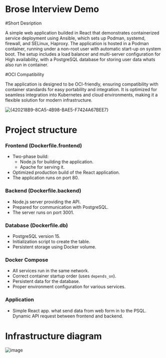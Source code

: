 # Brose Interview Demo

#Short Desription

A simple web application builded in React that demonstrates containerized service deployment using Ansible, which sets up Podman, systemd, firewall, and SELinux, Haproxy. The application is hosted in a Podman container, running under a non-root user with automatic start-up on system boot. The setup includes a load balancer and multi-server configuration for High availability, with a PostgreSQL database for storing user data whats also run in container.

#OCI Compatibility

The application is designed to be OCI-friendly, ensuring compatibility with container standards for easy portability and integration. It is optimized for seamless integration into Kubernetes and cloud environments, making it a flexible solution for modern infrastructure.

![{420218B9-8CA5-4B98-BAE5-F7424A67BEE7}](https://github.com/user-attachments/assets/77aa1b05-22ae-4c4b-9121-264c1a25bf92)

# Project structure 

### Frontend (Dockerfile.frontend)
- Two-phase build:
  - Node.js for building the application.
  - Apache for serving it.
- Optimized production build of the React application.
- The application runs on port 80.

### Backend (Dockerfile.backend)
- Node.js server providing the API.
- Prepared for communication with PostgreSQL.
- The server runs on port 3001.

### Database (Dockerfile.db)
- PostgreSQL version 15.
- Initialization script to create the table.
- Persistent storage using Docker volume.

### Docker Compose
- All services run in the same network.
- Correct container startup order (uses `depends_on`).
- Persistent data for the database.
- Proper environment configuration for various services.

### Application
- Simple React app. what send data from web form in to the PSQL. Dynamic API request between frontend and backend.

# Infrastructure diagram 

![image](https://github.com/user-attachments/assets/a6a354f0-84c1-4312-aba8-33b6b26e08a2)


